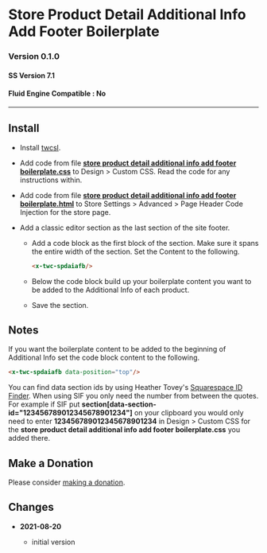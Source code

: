 # Store Product Detail Additional Info Add Footer Boilerplate

### Version 0.1.0

#### SS Version 7.1

#### Fluid Engine Compatible : No

---

## Install

* Install [twcsl][1].
  
* Add code from file **[store product detail additional info add footer
  boilerplate.css][2]** to Design > Custom CSS. Read the code for any
  instructions within.

* Add code from file **[store product detail additional info add footer
  boilerplate.html][3]** to Store Settings > Advanced > Page Header Code
  Injection for the store page.

* Add a classic editor section as the last section of the site footer.

  * Add a code block as the first block of the section. Make sure it spans the
    entire width of the section. Set the Content to the following.
    
    ```html
    <x-twc-spdaiafb/>
    ```
    
  * Below the code block build up your boilerplate content you want to be added
    to the Additional Info of each product.
    
  * Save the section.

## Notes

If you want the boilerplate content to be added to the beginning of Additional
Info set the code block content to the following.

```html
<x-twc-spdaiafb data-position="top"/>
```
      
You can find data section ids by using Heather Tovey's [Squarespace ID
Finder][4]. When using SIF you only need the number from between the quotes. For
example if SIF put **section[data-section-id="123456789012345678901234"]** on
your clipboard you would only need to enter **123456789012345678901234** in
Design > Custom CSS for the **store product detail additional info add footer
boilerplate.css** you added there.

## Make a Donation

Please consider [making a donation][5].

## Changes

<!-- * **2022-08-14**

  * fix some spacing issues
  * bumped version to 0.2.0
  -->
* **2021-08-20**

  * initial version

[1]: https://github.com/tomsWebConsulting/twcsl#install-options
[2]: store%20product%20detail%20additional%20info%20add%20footer%20boilerplate.css#L1
[3]: store%20product%20detail%20additional%20info%20add%20footer%20boilerplate.html#L1
[4]: https://www.heathertovey.com/squarespace-id-finder/
[5]: https://github.com/tomsWebConsulting/twcsl#make-a-donation

